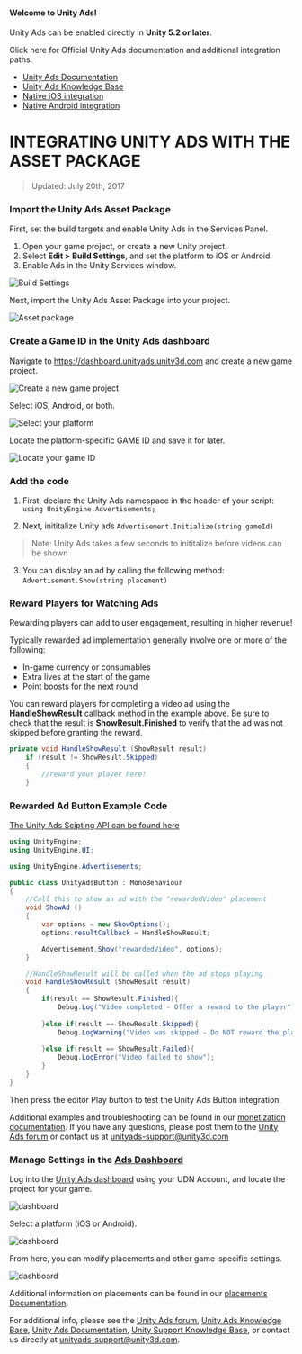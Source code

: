 #### Welcome to Unity Ads!

Unity Ads can be enabled directly in **Unity 5.2 or later**.

Click here for Official Unity Ads documentation and additional integration paths:

- [Unity Ads Documentation](https://docs.unity3d.com/Manual/UnityAdsHowTo.html)
- [Unity Ads Knowledge Base](http://unityads.unity3d.com/help/monetization/getting-started)
- [Native iOS integration](http://unityads.unity3d.com/help/monetization/integration-guide-ios)
- [Native Android integration](http://unityads.unity3d.com/help/monetization/integration-guide-android)

# INTEGRATING UNITY ADS WITH THE ASSET PACKAGE

> Updated: July 20th, 2017

### Import the Unity Ads Asset Package

First, set the build targets and enable Unity Ads in the Services Panel.

1. Open your game project, or create a new Unity project.
2. Select **Edit > Build Settings**, and set the platform to iOS or Android.
3. Enable Ads in the Unity Services window.

![Build Settings](images/build-settings.png)

Next, import the Unity Ads Asset Package into your project.

![Asset package](images/asset-package.png)

### Create a Game ID in the Unity Ads dashboard

Navigate to https://dashboard.unityads.unity3d.com and create a new game project.

![Create a new game project](images/new1.png)

Select iOS, Android, or both.

![Select your platform](images/new2.png)

Locate the platform-specific GAME ID and save it for later.

![Locate your game ID](images/new4.png)

### Add the code

1. First, declare the Unity Ads namespace in the header of your script:  
 	`using UnityEngine.Advertisements;`

2. Next, inititalize Unity ads
	`Advertisement.Initialize(string gameId)`
	
> Note: Unity Ads takes a few seconds to inititalize before videos can be shown

3. You can display an ad by calling the following method:  
	`Advertisement.Show(string placement)`

### Reward Players for Watching Ads

Rewarding players can add to user engagement, resulting in higher revenue!

Typically rewarded ad implementation generally involve one or more of the following: 

- In-game currency or consumables
- Extra lives at the start of the game
- Point boosts for the next round

You can reward players for completing a video ad using the **HandleShowResult** callback method in the example above. Be sure to check that the result is **ShowResult.Finished** to verify that the ad was not skipped before granting the reward.

```csharp
private void HandleShowResult (ShowResult result)
	if (result != ShowResult.Skipped)
	{
		//reward your player here!
	}
```

### Rewarded Ad Button Example Code

[The Unity Ads Scipting API can be found here](https://docs.unity3d.com/ScriptReference/Advertisements.Advertisement.html)

```csharp
using UnityEngine;
using UnityEngine.UI;

using UnityEngine.Advertisements;

public class UnityAdsButton : MonoBehaviour
{
	//Call this to show an ad with the "rewardedVideo" placement
	void ShowAd ()
	{
		var options = new ShowOptions();
		options.resultCallback = HandleShowResult;

		Advertisement.Show("rewardedVideo", options);
	}

	//HandleShowResult will be called when the ad stops playing
	void HandleShowResult (ShowResult result)
	{
		if(result == ShowResult.Finished){
			Debug.Log("Video completed - Offer a reward to the player");
			
		}else if(result == ShowResult.Skipped){
			Debug.LogWarning("Video was skipped - Do NOT reward the player");
			
		}else if(result == ShowResult.Failed){
			Debug.LogError("Video failed to show");
		}
	}
}
```
Then press the editor Play button to test the Unity Ads Button integration.

Additional examples and troubleshooting can be found in our [monetization documentation](http://unityads.unity3d.com/help/monetization/integration-guide-unity).
If you have any questions, please post them to the [Unity Ads forum](http://forum.unity3d.com/forums/unity-ads.67) or contact us at unityads-support@unity3d.com

### Manage Settings in the [Ads Dashboard](https://dashboard.unityads.unity3d.com/Dashboard)

Log into the [Unity Ads dashboard](https://dashboard.unityads.unity3d.com/Dashboard) using your UDN Account, and locate the project for your game.

![dashboard](images/ads-dashb-1.png)

Select a platform (iOS or Android).

![dashboard](images/ads-dashb-2.png)

From here, you can modify placements and other game-specific settings.

![dashboard](images/ads-dashb-3.png)

Additional information on placements can be found in our [placements Documentation](http://unityads.unity3d.com/help/monetization/placements).

For additional info, please see the [Unity Ads forum](http://forum.unity3d.com/forums/unity-ads.67), [Unity Ads Knowledge Base](http://unityads.unity3d.com/help/monetization/getting-started), [Unity Ads Documentation](https://docs.unity3d.com/Manual/UnityAdsHowTo.html), [Unity Support Knowledge Base](https://support.unity3d.com/hc/en-us/sections/201163835-Ads), or contact us directly at unityads-support@unity3d.com.


